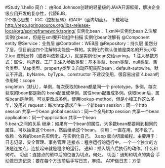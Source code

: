 #Study
    1.hello
        简介：
            由Rod Johnson创建的轻量级的JAVA开源框架，解决企业级应用开发的复杂性，代替EJB，	     
        2个核心思想：
            IOC（控制反转）和AOP（面向切面）。
        下载地址
            http://repo.springsource.org/libs-release-local/org/springframework/spring/
        实例化bean：
            1.xml中实例化bean
            2.注解实例化bean，但是在xml要开始组件扫描
                实例化bean注解有
                    @Component  entity
                    @Service：业务层
                    @Controller：WEB层
                    @Repository：持久层
                虽然分了层，但目前这四个注解的功能是一样的。实例化的默认值值是类名的开头小写
    2.ioc
        控制反转（或者叫依赖注入），就是实例化bean交给spring。
        1.注入参数方式：属性、构造器、工厂
        2.注入参数类型：基本类型、bean类型、null类型、集合类型、Map类型、property类型
        3.自动匹配装配bean：default-autowire，默认不开启。byName、byType、constructor
            不建议使用，很容易出错
        4.bean的作用域：scope    
            singleton（默认），单例，每次获取的bean都是同一个
            prototype，多例，每次获取的bean都是新的
                bean配置成单例，属性bean配置成多例。获取bean后，属性bean是单例，可以更改成多例。使用lookup-method，但是小峰工作这么多年，没用过
            request：每次http请求产生一个新bean
            session：同一个http session 共享一个bean
            global session：同一个全局http session 共享一个bean
            application：同一个application 共享一个bean  
        5.bean之间的关系
            继承：如果有一个bean的属性，大多数bean都要用到相同的属性，可以抽象这个bean，然后继承这个bean。
            引用：一直在用，就不说了。
            依赖：依赖的bean先实例化，在实例化自己。
    3.aop
        面向切面编程。主要用于：日志记录、安全管理、事务管理
            连接点：程序运行的运行中，一个一个独立的方法是连接点，连接起来就是程序的运行。
            通知：插入切点后执行的动作。什么和何时。
            切点：连接点的前中后的位置为切点。何处。
            切面：通知和切点的集合
        手动做日志记录：要在每个方法前后手写日志，麻烦。
        AOP做日志：方便
        